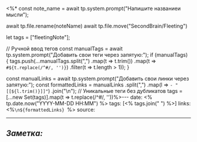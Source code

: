 <%*
const note_name = await tp.system.prompt("Напишите названиеи мысли");

await tp.file.rename(noteName)
await tp.file.move("SecondBrain/Fleeting")

let tags = ["fleetingNote"];


// Ручной ввод тегов
const manualTags = await tp.system.prompt("Добавить свои теги через запятую:");
if (manualTags) {
    tags.push(...manualTags.split(",")
        .map(t => t.trim())
        .map(t => `#${t.replace(/^#/, '')}`) 
        .filter(t => t.length > 1));
}

const manualLinks = await tp.system.prompt("Добавить свои линки через запятую:"); const formattedLinks = manualLinks .split(",")
.map(l => `- "[[${l.trim()}]]"`)
.join("\n");
// Уникальные теги без дубликатов
tags = [...new Set(tags)].map(t => t.replace(/^#/, ''))%>---
date: <% tp.date.now("YYYY-MM-DD HH:MM") %>
tags: [<% tags.join(" ") %>]
links: <%`\n${formattedLinks} `%>
source: 

---
## ***Заметка:***


